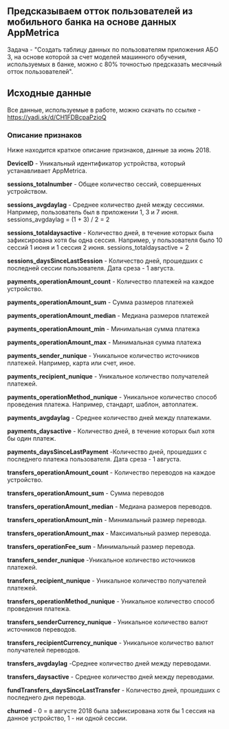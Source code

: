 ## Предсказываем отток пользователей из мобильного банка на основе данных AppMetrica

Задача - "Создать таблицу данных по пользователям приложения АБО 3, на основе которой за счет моделей машинного обучения, используемых в банке, можно с 80% точностью предсказать месячный отток пользователей".

## Исходные данные

Все данные, используемые в работе, можно скачать по ссылке - https://yadi.sk/d/CH1FDBcpaPzioQ

### Описание признаков

Ниже находится краткое описание признаков, данные за июнь 2018. 

**DeviceID** - Уникальный идентификатор устройства, который устанавливает AppMetrica.

**sessions_totalnumber** - Общее количество сессий, совершенных устройством.

**sessions_avgdaylag** - Среднее количество дней между сессиями. Например, пользователь был в приложении 1, 3 и 7 июня. sessions_avgdaylag = (1 + 3) / 2 = 2

**sessions_totaldaysactive** - Количество дней, в течение которых была зафиксирована хотя бы одна сессия. Например, у пользователя было 10 сессий 1 июня и 1 сессия 2 июня. sessions_totaldaysactive = 2

**sessions_daysSinceLastSession** - Количество дней, прошедших с последней сессии пользователя. Дата среза - 1 августа.

**payments_operationAmount_count** - Количество платежей на каждое устройство.

**payments_operationAmount_sum** - Сумма размеров платежей

**payments_operationAmount_median** - Медиана размеров платежей

**payments_operationAmount_min** - Минимальная сумма платежа

**payments_operationAmount_max** - Минимальная сумма платежа

**payments_sender_nunique** - Уникальное количество источников платежей. Например, карта или счет, иное.

**payments_recipient_nunique** - Уникальное количество получателей платежей.

**payments_operationMethod_nunique** - Уникальное количество способ проведения платежа. Например, стандарт, шаблон, автоплатеж.

**payments_avgdaylag** - Среднее количество дней между платежами.

**payments_daysactive** - Количество дней, в течение которых был хотя бы один платеж.

**payments_daysSinceLastPayment** -Количество дней, прошедших с последнего платежа пользователя. Дата среза - 1 августа.

**transfers_operationAmount_count** - Количество переводов на каждое устройство.

**transfers_operationAmount_sum** - Сумма переводов

**transfers_operationAmount_median** - Медиана размеров переводов.

**transfers_operationAmount_min** - Минимальный размер перевода.

**transfers_operationAmount_max** - Максимальный размер перевода.

**transfers_operationFee_sum** - Минимальный размер перевода.

**transfers_sender_nunique** -Уникальное количество источников платежей.

**transfers_recipient_nunique** - Уникальное количество получателей платежей.

**transfers_operationMethod_nunique** - Уникальное количество способ проведения платежа.

**transfers_senderCurrency_nunique** - Уникальное количество валют источников переводов.

**transfers_recipientCurrency_nunique** - Уникальное количество валют получателей переводов.

**transfers_avgdaylag** -Среднее количество дней между переводами.

**transfers_daysactive** - Среднее количество дней между переводами.

**fundTransfers_daysSinceLastTransfer** - Количество дней, прошедших с последнего дня перевода.

**churned** - 0 = в августе 2018 была зафиксирована хотя бы 1 сессия на данное устройство, 1 - ни одной сессии. 

